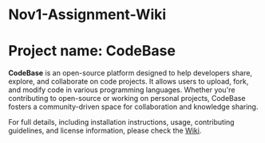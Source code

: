 # Nov1-Assignment-Wiki

# Project name: CodeBase

**CodeBase** is an open-source platform designed to help developers share, explore, and collaborate on code projects. It allows users to upload, fork, and modify code in various programming languages. Whether you're contributing to open-source or working on personal projects, CodeBase fosters a community-driven space for collaboration and knowledge sharing.

For full details, including installation instructions, usage, contributing guidelines, and license information, please check the [Wiki](https://github.com/Jannatt22/Nov1-Assignment-Wiki/wiki).

